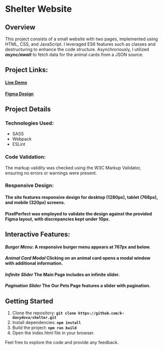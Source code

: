 # Shelter Website
## Overview
This project consists of a small website with two pages, implemented using HTML, CSS, and JavaScript. I leveraged ES6 features such as classes and destructuring to enhance the code structure. Asynchronously, I utilized ***async/await*** to fetch data for the animal cards from a JSON source.

## Project Links:
#### [Live Demo](https://k-davydova.github.io/shelter/src/pages/main/index.html)
#### [Figma Design](https://www.figma.com/file/Yk6EnbY63FyG2PJTFkJDMh/shelter)

## Project Details

### Technologies Used:
- SASS
- Webpack
- ESLint

### Code Validation:
The markup validity was checked using the W3C Markup Validator, ensuring no errors or warnings were present.

### Responsive Design:
#### The site features responsive design for **desktop** (1280px), **tablet** (768px), and **mobile** (320px) screens. 
#### **PixelPerfect** was employed to validate the design against the provided Figma layout, with discrepancies kept under 10px.

## Interactive Features:
#### ***Burger Menu***: A responsive burger menu appears at 767px and below.
#### ***Animal Card Modal*** Clicking on an animal card opens a modal window with additional information.
#### ***Infinite Slider*** The Main Page includes an infinite slider.
#### ***Pagination Slider*** The Our Pets Page features a slider with pagination.

## Getting Started
1. Clone the repository: **`git clone https://github.com/k-davydova/shelter.git`**
2. Install dependencies: **`npm install`**
3. Build the project: **`npm run build`**
4. Open the index.html file in your browser.

Feel free to explore the code and provide any feedback.
